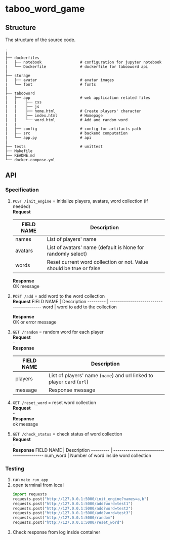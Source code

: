 # taboo_word_game
## Structure
The structure of the source code.
```
.
|
├── dockerfiles
|   ├── notebook                 # configuration for jupyter notebook
|   └── Dockerfile               # dockerfile for tabooword api
|
├── storage                      
|   ├── avatar                   # avatar images
|   └── font                     # fonts
|    
├── tabooword                    
|   ├── app                      # web application related files
|   |    ├── css                
|   |    ├── js
|   |    ├── home.html           # Create players' character
|   |    ├── index.html          # Homepage
|   |    └── word.html           # Add and random word
|   |    
|   ├── config                   # config for artifacts path
|   ├── src                      # backend computation
|   └── app.py                   # api
|    
├── tests                        # unittest
├── Makefile                  
├── README.md
└── docker-compose.yml
```
## API
### Specification
1. `POST /init_engine` = initialize players, avatars, word collection (if needed) \
    **Request**

    FIELD NAME | Description
    ---------  | ----------------------------------------
    names      | List of players' name
    avatars    | List of avatars' name (default is None for randomly select)
    words      | Reset current word collection or not. Value should be true or false

    **Response**\
    OK message
2. `POST /add` = add word to the word collection\
    **Request**
    FIELD NAME | Description
    ---------  | ----------------------------------------
    word       | word to add to the collection

    **Response**\
    OK or error message
3. `GET /random` = random word for each player \
    **Request**\
        -\
    **Response**
    
    FIELD NAME | Description
    ---------  | ----------------------------------------
    players    | List of players' name (`name`) and url linked to player card (`url`)
    message    | Response message
3. `GET /reset_word` = reset word collection \
    **Request**\
        -\
    **Response**\
    ok message

4. `GET /check_status` = check status of word collection \
    **Request**\
        -\
    **Response**
    FIELD NAME | Description
    ---------  | ----------------------------------------
    num_word   | Number of word inside word collection

### Testing
1. run `make run_app`
2. open terminal from local
    ```python
    import requests
    requests.post("http://127.0.0.1:5000/init_engine?names=a,b")
    requests.post("http://127.0.0.1:5000/add?word=test1")
    requests.post("http://127.0.0.1:5000/add?word=test2")
    requests.post("http://127.0.0.1:5000/add?word=test3")
    requests.post("http://127.0.0.1:5000/random")
    requests.post("http://127.0.0.1:5000/reset_word")
    ```
3. Check response from log inside container

